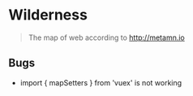 # Wilderness

> The map of web according to http://metamn.io

## Bugs

- import { mapSetters } from 'vuex' is not working
